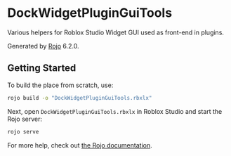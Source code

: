 # DockWidgetPluginGuiTools
Various helpers for Roblox Studio Widget GUI used as front-end in plugins.

Generated by [Rojo](https://github.com/rojo-rbx/rojo) 6.2.0.

## Getting Started
To build the place from scratch, use:

```bash
rojo build -o "DockWidgetPluginGuiTools.rbxlx"
```

Next, open `DockWidgetPluginGuiTools.rbxlx` in Roblox Studio and start the Rojo server:

```bash
rojo serve
```

For more help, check out [the Rojo documentation](https://rojo.space/docs).
